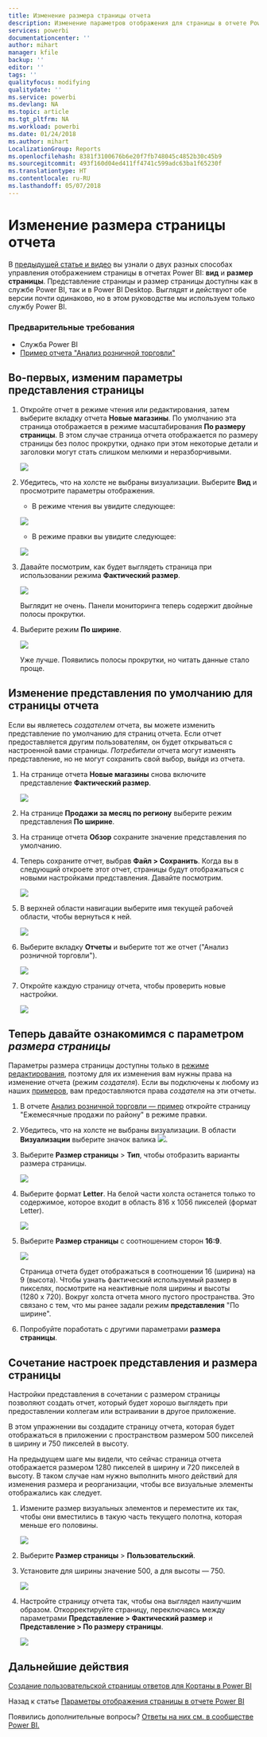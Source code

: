 ```yaml
---
title: Изменение размера страницы отчета
description: Изменение параметров отображения для страницы в отчете Power BI
services: powerbi
documentationcenter: ''
author: mihart
manager: kfile
backup: ''
editor: ''
tags: ''
qualityfocus: modifying
qualitydate: ''
ms.service: powerbi
ms.devlang: NA
ms.topic: article
ms.tgt_pltfrm: NA
ms.workload: powerbi
ms.date: 01/24/2018
ms.author: mihart
LocalizationGroup: Reports
ms.openlocfilehash: 8381f3100676b6e20f7fb748045c4852b30c45b9
ms.sourcegitcommit: 493f160d04ed411ff4741c599adc63ba1f65230f
ms.translationtype: HT
ms.contentlocale: ru-RU
ms.lasthandoff: 05/07/2018
---
```

# <a name="change-the-size-of-a-report-page"></a>Изменение размера страницы отчета
В [предыдущей статье и видео](power-bi-report-display-settings.md) вы узнали о двух разных способах управления отображением страницы в отчетах Power BI: **вид** и **размер страницы**. Представление страницы и размер страницы доступны как в службе Power BI, так и в Power BI Desktop. Выглядят и действуют обе версии почти одинаково, но в этом руководстве мы используем только службу Power BI.

### <a name="prerequisites"></a>Предварительные требования
- Служба Power BI   
- [Пример отчета "Анализ розничной торговли"](sample-retail-analysis.md)

## <a name="first-lets-change-the-page-view-setting"></a>Во-первых, изменим параметры представления страницы

1. Откройте отчет в режиме чтения или редактирования, затем выберите вкладку отчета **Новые магазины**. По умолчанию эта страница отображается в режиме масштабирования **По размеру страницы**.  В этом случае страница отчета отображается по размеру страницы без полос прокрутки, однако при этом некоторые детали и заголовки могут стать слишком мелкими и неразборчивыми.

   ![](media/power-bi-change-report-display-settings/pbi_fit_to_page.png)
2. Убедитесь, что на холсте не выбраны визуализации. Выберите **Вид** и просмотрите параметры отображения.

    * В режиме чтения вы увидите следующее:

     ![](media/power-bi-change-report-display-settings/power-bi-page-view-menu-new.png)
    * В режиме правки вы увидите следующее:

    ![](media/power-bi-change-report-display-settings/power-bi-view-editing-view.png)

1. Давайте посмотрим, как будет выглядеть страница при использовании режима **Фактический размер**.

   ![](media/power-bi-change-report-display-settings/power-bi-actal-size2.png)

   Выглядит не очень. Панели мониторинга теперь содержит двойные полосы прокрутки.
2. Выберите режим **По ширине**.

   ![](media/power-bi-change-report-display-settings/pbi_fit_to_width.png)

   Уже лучше. Появились полосы прокрутки, но читать данные стало проще.

## <a name="change-the-default-view-for-a-report-page"></a>Изменение представления по умолчанию для страницы отчета
Если вы являетесь *создателем* отчета, вы можете изменить представление по умолчанию для страниц отчета. Если отчет предоставляется другим пользователям, он будет открываться с настроенной вами страницы. *Потребители* отчета могут изменять представление, но не могут сохранить свой выбор, выйдя из отчета.

1. На странице отчета **Новые магазины** снова включите представление **Фактический размер**.

   ![](media/power-bi-change-report-display-settings/power-bi-actual-size.png)

2. На странице **Продажи за месяц по региону** выберите режим представления **По ширине**.

3. На странице отчета **Обзор** сохраните значение представления по умолчанию.

4. Теперь сохраните отчет, выбрав **Файл > Сохранить**. Когда вы в следующий откроете этот отчет, страницы будут отображаться с новыми настройками представления. Давайте посмотрим.

   ![](media/power-bi-change-report-display-settings/power-bi-save.png)
3. В верхней области навигации выберите имя текущей рабочей области, чтобы вернуться к ней.  

   ![](media/power-bi-change-report-display-settings/power-bi-my-workspace.png)
4. Выберите вкладку **Отчеты** и выберите тот же отчет ("Анализ розничной торговли").

    ![](media/power-bi-change-report-display-settings/power-bi-new-report2.png)
5. Откройте каждую страницу отчета, чтобы проверить новые настройки.

   ![](media/power-bi-change-report-display-settings/power-bi-page-view.gif)

## <a name="now-lets-explore-the-page-size-setting"></a>Теперь давайте ознакомимся с параметром *размера страницы*
Параметры размера страницы доступны только в [режиме редактирования](service-interact-with-a-report-in-editing-view.md), поэтому для их изменения вам нужны права на изменение отчета (режим *создателя*). Если вы подключены к любому из наших [примеров](sample-datasets.md), вам предоставляются права *создателя* на эти отчеты.

1. В отчете [Анализ розничной торговли — пример](sample-retail-analysis.md) откройте страницу "Ежемесячные продажи по району" в режиме правки.
2. Убедитесь, что на холсте не выбраны визуализации.  В области **Визуализации** выберите значок валика ![](media/power-bi-change-report-display-settings/power-bi-paintroller.png).
3. Выберите **Размер страницы** &gt; **Тип**, чтобы отобразить варианты размера страницы.

   ![](media/power-bi-change-report-display-settings/power-bi-page-size-menu-new.png)
4. Выберите формат **Letter**.  На белой части холста останется только то содержимое, которое входит в область 816 x 1056 пикселей (формат Letter).

   ![](media/power-bi-change-report-display-settings/power-bi-letter-new.png)
5. Выберите **Размер страницы** с соотношением сторон **16:9**.

   ![](media/power-bi-change-report-display-settings/power-bi-16-to-9-new.png)

   Страница отчета будет отображаться в соотношении 16 (ширина) на 9 (высота). Чтобы узнать фактический используемый размер в пикселях, посмотрите на неактивные поля ширины и высоты (1280 x 720). Вокруг холста отчета много пустого пространства. Это связано с тем, что мы ранее задали режим **представления** "По ширине".
7. Попробуйте поработать с другими параметрами **размера страницы**.

## <a name="use-page-view-and-page-size-together"></a>Сочетание настроек представления и размера страницы
Настройки представления в сочетании с размером страницы позволяют создать отчет, который будет хорошо выглядеть при предоставлении коллегам или встраивании в другое приложение.

В этом упражнении вы создадите страницу отчета, которая будет отображаться в приложении с пространством размером 500 пикселей в ширину и 750 пикселей в высоту.

На предыдущем шаге мы видели, что сейчас страница отчета отображается размером 1280 пикселей в ширину и 720 пикселей в высоту. В таком случае нам нужно выполнить много действий для изменения размера и реорганизации, чтобы все визуальные элементы отображались как следует.

1. Измените размер визуальных элементов и переместите их так, чтобы они вместились в такую часть текущего полотна, которая меньше его половины.

    ![](media/power-bi-change-report-display-settings/power-bi-custom-view.gif)
2. Выберите **Размер страницы** &gt; **Пользовательский**.
3. Установите для ширины значение 500, а для высоты — 750.

    ![](media/power-bi-change-report-display-settings/power-bi-custom-new.png)
4. Настройте страницу отчета так, чтобы она выглядел наилучшим образом. Откорректируйте страницу, переключаясь между параметрами **Представление > Фактический размер** и **Представление > По размеру страницы**.

    ![](media/power-bi-change-report-display-settings/power-bi-final-new.png)

## <a name="next-steps"></a>Дальнейшие действия
[Создание пользовательской страницы ответов для Кортаны в Power BI](service-cortana-answer-cards.md)

Назад к статье [Параметры отображения страницы в отчете Power BI](power-bi-report-display-settings.md)

Появились дополнительные вопросы? [Ответы на них см. в сообществе Power BI.](http://community.powerbi.com/)
